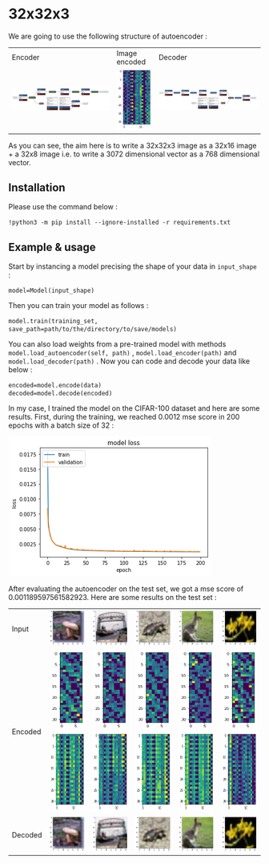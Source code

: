 # 32x32x3

We are going to use the following structure of autoencoder :

<table>
	<tr>
		<td>Encoder</td>
		<td>Image encoded</td>
    		<td>Decoder</td>
	</tr>
	<tr>
		<td><img src="images/encoder.png"></td>
    		<td><img src="images/encoded1.png"></td>
    		<td><img src="images/decoder.png"></td>
	</tr>
</table>

As you can see, the aim here is to write a 32x32x3 image as a 32x16 image + a 32x8 image i.e. to write a 3072 dimensional vector as a 768 dimensional vector.

## Installation

Please use the command below :

~~~
!python3 -m pip install --ignore-installed -r requirements.txt  
~~~

## Example & usage

Start by instancing a model precising the shape of your data in ``input_shape`` :

~~~
model=Model(input_shape)
~~~

Then you can train your model as follows :

~~~
model.train(training_set, save_path=path/to/the/directory/to/save/models)
~~~

You can also load weights from a pre-trained model with methods ``model.load_autoencoder(self, path)`` , ``model.load_encoder(path)`` and ``model.load_decoder(path)`` . Now you
can code and decode your data like below :

~~~
encoded=model.encode(data)
decoded=model.decode(encoded)
~~~

In my case, I trained the model on the CIFAR-100 dataset and here are some results. First, during the training, we reached 0.0012 mse score in 200 epochs with a batch size of 32 : 

<img src="images/training.png">

After evaluating the autoencoder on the test set, we got a mse score of 0.001189597561582923. Here are some results on the test set :

<table>
	<tr>
		<td>Input</td>
		<td><img src="images/test1.png"></td>
    		<td><img src="images/test2.png"></td>
		<td><img src="images/test3.png"></td>
    		<td><img src="images/test4.png"></td>
    		<td><img src="images/test5.png"></td>
	</tr>
	<tr>
		<td>Encoded</td>
		<td><img src="images/encoded1-1.png" width=96 height=160>
			<img src="images/encoded1-2.png" width=96 height=160></td>
    		<td><img src="images/encoded2-1.png" width=96 height=160>
			<img src="images/encoded2-2.png" width=96 height=160></td>
		<td><img src="images/encoded3-1.png" width=96 height=160>
			<img src="images/encoded3-2.png" width=96 height=160></td>
    		<td><img src="images/encoded4-1.png" width=96 height=160>
			<img src="images/encoded4-2.png" width=96 height=160></td>
    		<td><img src="images/encoded5-1.png" width=96 height=160>
			<img src="images/encoded5-2.png" width=96 height=160></td>
	</tr>
	<tr>
		<td>Decoded</td>
		<td><img src="images/decoded1.png"></td>
    		<td><img src="images/decoded2.png"></td>
		<td><img src="images/decoded3.png"></td>
    		<td><img src="images/decoded4.png"></td>
    		<td><img src="images/decoded5.png"></td>
	</tr>
</table>
